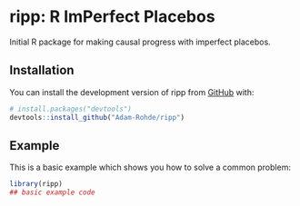 
# ripp: R ImPerfect Placebos

<!-- badges: start -->
<!-- badges: end -->

Initial R package for making causal progress with imperfect placebos.

## Installation

You can install the development version of ripp from
[GitHub](https://github.com/) with:

``` r
# install.packages("devtools")
devtools::install_github("Adam-Rohde/ripp")
```

## Example

This is a basic example which shows you how to solve a common problem:

``` r
library(ripp)
## basic example code
```
